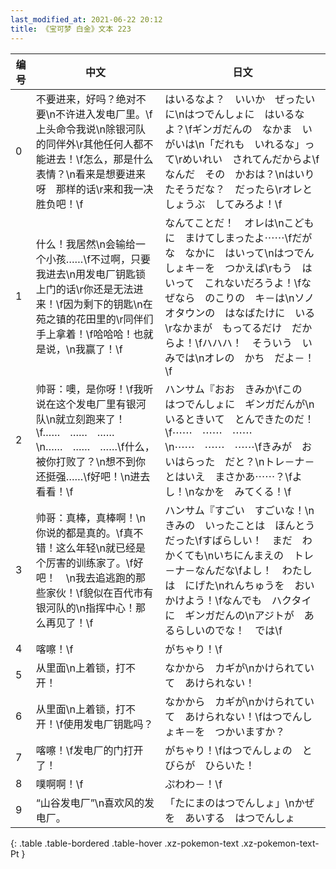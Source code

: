 ```yaml
---
last_modified_at: 2021-06-22 20:12
title: 《宝可梦 白金》文本 223
---
```

| 编号 | 中文 | 日文 |
| ---- | ---- | ---- |
| 0 | 不要进来，好吗？绝对不要\n不许进入发电厂里。\f上头命令我说\n除银河队的同伴外\r其他任何人都不能进去！\f怎么，那是什么表情？\n看来是想要进来呀　那样的话\r来和我一决胜负吧！\f | はいるなよ？　いいか　ぜったいに\nはつでんしょに　はいるなよ？\fギンガだんの　なかま　いがいは\n「だれも　いれるな」って\rめいれい　されてんだからよ\fなんだ　その　かおは？\nはいりたそうだな？　だったら\rオレと　しょうぶ　してみろよ！\f |
| 1 | 什么！我居然\n会输给一个小孩……\f不过啊，只要我进去\n用发电厂钥匙锁上门的话\r你还是无法进来！\f因为剩下的钥匙\n在苑之镇的花田里的\r同伴们手上拿着！\f哈哈哈！也就是说，\n我赢了！\f | なんてことだ！　オレは\nこどもに　まけてしまったよ⋯⋯\fだがな　なかに　はいって\nはつでんしょキ－を　つかえば\rもう　はいって　これないだろうよ！\fなぜなら　のこりの　キ－は\nソノオタウンの　はなばたけに　いる\rなかまが　もってるだけ　だからよ！\fハハハ！　そういう　いみでは\nオレの　かち　だよ－！\f |
| 2 | 帅哥：噢，是你呀！\f我听说在这个发电厂里有银河队\n就立刻跑来了！\f……　……　……\n……　……　……\f什么，被你打败了？\n想不到你还挺强……\f好吧！\n进去看看！\f | ハンサム『おお　きみか\fこの　はつでんしょに　ギンガだんが\nいるときいて　とんできたのだ！\f⋯⋯　⋯⋯　⋯⋯\n⋯⋯　⋯⋯　⋯⋯\fきみが　おいはらった　だと？\nトレ－ナ－とはいえ　まさかあ⋯⋯？\fよし！\nなかを　みてくる！\f |
| 3 | 帅哥：真棒，真棒啊！\n你说的都是真的。\f真不错！这么年轻\n就已经是个厉害的训练家了。\f好吧！　\n我去追逃跑的那些家伙！\f貌似在百代市有银河队的\n指挥中心！那么再见了！\f | ハンサム『すごい　すごいな！\nきみの　いったことは　ほんとうだった\fすばらしい！　まだ　わかくても\nいちにんまえの　トレ－ナ－なんだな\fよし！　わたしは　にげた\nれんちゅうを　おいかけよう！\fなんでも　ハクタイに　ギンガだんの\nアジトが　あるらしいのでな！　では\f |
| 4 | 喀嚓！\f | がちゃり！\f |
| 5 | 从里面\n上着锁，打不开！ | なかから　カギが\nかけられていて　あけられない！ |
| 6 | 从里面\n上着锁，打不开！\f使用发电厂钥匙吗？ | なかから　カギが\nかけられていて　あけられない！\fはつでんしょキ－を　つかいますか？ |
| 7 | 喀嚓！\f发电厂的门打开了！ | がちゃり！\fはつでんしょの　とびらが　ひらいた！ |
| 8 | 噗啊啊！\f | ぷわわ－！\f |
| 9 | “山谷发电厂”\n喜欢风的发电厂。 | 「たにまのはつでんしょ」\nかぜを　あいする　はつでんしょ |
{: .table .table-bordered .table-hover .xz-pokemon-text .xz-pokemon-text-Pt }